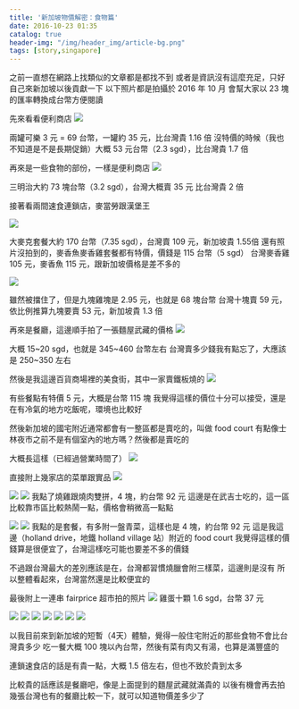 ```yaml
---
title: '新加坡物價解密：食物篇'
date: 2016-10-23 01:35
catalog: true
header-img: "/img/header_img/article-bg.png"
tags: [story,singapore]
---
```

之前一直想在網路上找類似的文章都是都找不到
或者是資訊沒有這麼充足，只好自己來新加坡以後貢獻一下
以下照片都是拍攝於 2016 年 10 月
會幫大家以 23 塊的匯率轉換成台幣方便閱讀

<!-- more -->


先來看看便利商店
![](https://lh3.googleusercontent.com/xnq8LxXiMqfADaisf6dsE_yWkwjRoDAPmqrqohmH4B-mGUeZSDaYkE2DqCaPcPgyNw_9hMr3J9rZjphhgle-4UfQjzzEsfqClzFUTKJWodZzg52smFPE6okSSf_dV71ZvJ3Pgdk0MHwPGZ-sluJtbPTT2F3mmCHU5UEwMsOdfOf_IOvEox7bKfK7bOCLkBA_LiJaUkMhLlGKXBdKIfcNbcaS_z4DI2cJiehfimjFndVHxGPJQ9Xz5sCQXrAx19LTiljowJm1wpSAaWq1Vopo5uo5htbmYXPX66wEn2-mRLTb2lPQ1JEwkLPiX5BrzMw9d1H48L2xesz8k3uT4epLCP3lIr8VlBR32dpxUSnSaPyomtORH_SwwJL8cPIpOag_IoDC6iiIHgot960xeV5f2gVhfRJdMyx5lzEynCfOU2MtPiQmiT2ixcvoJxFJ8SnQXcVwpasZzaIsO_nligg-lA2CeE66v7wEsrxGuMWHGvK_cTAVGSfd1AfGp07t8rq6Gaw0Xq8eR27r5D8Ber5EjztDYhbHs3nlp04sqjGc2ZjQDErrzsxWIppSlvjrIq67m0IHK9Ua_39l7u-oZ3T5n6DUKVoklC209v-kDTYxfr94AvZt=h700-no)

兩罐可樂 3 元 = 69 台幣，一罐約 35 元，比台灣貴 1.16 倍
沒特價的時候（我也不知道是不是長期促銷）大概 53 元台幣（2.3 sgd），比台灣貴 1.7 倍

再來是一些食物的部份，一樣是便利商店
![](https://lh3.googleusercontent.com/rWE8oIADMcIhFrHwUfCreURdRu_suy-3KeudLK32c762VQBklkHeDRY4InMGPUj-shpFniPxKSi6Mp5acCUpnLPSBzeHVVwuM3JRNQT7x7FI0eJrmp9SWWy-Zf-65du91czSIGGShH5VlPSPOCV9uNzGmc3SvCfRncplVnkq9t_OnI5He5pLe86CnFEi29M9S5MNZogs7ALothg3ZLKN0e0EExGKmRVL0aHYLCCVg1PJRZ-N_hiiubJOsD38Z0kcuJGCiR6SuFbPLG3Lt3CSEsL4QBvNc8eocQj_x7BxWjyNI0WDPICAcSf52-SIW3oJ9NN8vvDa7_vFtEtytz_hEaxDAYFlSXMPhe8eDVge3tKn8rc1HGLmz-FMdfSaT9DZLZBmV8gtcG_yVx_CzY597J4AGWA650PbbgnI34ih_SXaBt5x1SJjjQ82khof1SjBOPjN4613p-JhOuqmIo1_Q4rz4W7k99Z860AhR6Ru1TgGQhZ1ToQCgzZTtPdg4VWtLQ82Os63uNN36ee0ibG0d1K-lGpRB36nimgU9cBeFPkW1fjWyVd3SUgvPVoySP1JmExruAT5f4XcY7UdM_A_BjQ9F6CyzNDLHeha0ljxCWbEOsSF=h700-no)

三明治大約 73 塊台幣（3.2 sgd），台灣大概賣 35 元
比台灣貴 2 倍

接著看兩間速食連鎖店，麥當勞跟漢堡王

![](https://lh3.googleusercontent.com/HBkqDyFq_F-eDs61_AWJXDJxbCzMt44qJXhitOsuUwq6fCqyKdVyTn2KoxTkGlUuEfrkv_mgX0Pjrii44Qkj0ixhxWKRIFKXjAZPMFvP1SnphEk09jSFr4ObMvCqUkbX_6wi8iAOwelpa5Y4Ek9A8KU30oZSYSie7slJkL8bPXmPHMFLfS3aKZYvDtGLR24-TY84k8xUCnmKANLAtisczxCn_BqMZFIETkaqUj50AkNoSmb7tvxmJ9bJkwRK4etUFED8g1Snpj010bfk5dmx0yc_bDReFTt6dPkPX615IvJd5Awz_KxyZjYEhpPWo-KDn54BXnX41f-tCs6vN72bQIxXi4QXgEtGGCqE4x3u9lD_WOmVTmNrRo60vItOCnxOdQQD7pfWdJbgQUZTEW5BLr_fP7rxH_4IUQ37Jcb9vlr0WB15UZEWGBxFzOEv0BvCPe56sfw99STHyZLeVpXN0zwGyaQayYgYXbjTR7-_FU4imcXRk0LSofF7XYMdsPBs3Mbg9aqlln7tpameZXoKs9quwbCKVIOkzadPoKaz6EgX_vq0dQcKfY1SYli9djwciNHPJ4qFxCozHNVc3hc3kdM7L-VpW_ZqyBszLXZmmtUApGzX=h700-no)

大麥克套餐大約 170 台幣（7.35 sgd），台灣賣 109 元，新加坡貴 1.55倍
還有照片沒拍到的，麥香魚麥香雞套餐都有特價，價錢是 115 台幣（5 sgd）
台灣麥香雞 105 元，麥香魚 115 元，跟新加坡價格是差不多的

![](https://lh3.googleusercontent.com/ZD_X_O8TpmZfQGJpel91xvvc_foBejZR_xytWZki-ZPPGECU5ZrYn6sCE4aSNACovIIZUkRrPmxSAhS_6BwJg1yREETe-W0ZtFuuFkaJ1OoqXgzmDIQ7M97jXZ2ntSPO4jxc-OCj5SreZuyy8nbXF-XYQQ_hx2xG7b9_VeUFjeyEUV9SkhYJ5Uc9BPpuF-xnQ9xsOBeOmRMqJI2kVVrVZ1hIjM6sEgL7aVnUevm3havtMKGC4Zr48Nf4JqiFQS-qVVtNPFJBcrTid5hBmpfuu3Tgii1uVaSSlaJCwE_yy1acJMAEqrV6VqUYSSKSRrPzPCt3T9-TZyDY19psQJW_32GP-6-GeKF4qlDe8kGsyI6rQfqfHC5rSl1NL07kCtPxlzLSUWE68O8I9VKBz9pOlGzk5rjeLS2_v7fHUbpQyD8ZSzl2hAWhqRzNE8CJp7Xo5uC4ihSmrlxRs2lE3vRVPUpOVDaA1Kxm0-ElD5PSWqN1_64lm_9ULBCDVLlmOrGliYbDAkul8pRr5W_-ItWJUDKSuwJ6ECEw_WmvNI1HJcJvlaHSQTIs1ULWCOegVU7xYabdd4WmxtaYWiOFXXltAz2pfvxHMbmXHLvndx40IqzktAoY=h700-no)

雖然被擋住了，但是九塊雞塊是 2.95 元，也就是 68 塊台幣
台灣十塊賣 59 元，依比例推算九塊要賣 53 元，新加坡貴 1.3 倍

再來是餐廳，這邊順手拍了一張麵屋武藏的價格
![](https://lh3.googleusercontent.com/RIeX32SiOJSybXIqP-5gSs0nCYFzNqjHZG6UwFCy_tztrtmuviBO2-sXQZS1RhZv6P0YCVRrKjmDZa3uwSYHl546WI8sFDCB328UTO3YeanhhNB06hPdwYhy0NrF8rusTBU00PZq86M5XYR2qaPPcLaFFBD7pKXK6HsoSdnapNB40_jmiBKzePkAushMTMKXUK5b-huQ54vCwhilSuElZ-Jt5rRrdhgNoXyb6OWWtozeEt-dbXA7anEE5dmriwKK4tuE3Utn8IaZRRqaU0D6dNZ7aY0c1hYtF2RWClHCwIZegCtZ-l3b8E1h0VVnRDVzLxdhPAhs-twRIXFArpiFEPBKjJRKq_AjZi4KsIAYD1q-kRwKgm065D8ExpCYGBrFeqb4dY5NsrUVnsQvyHMW_vBD480Th4z91grCkZgPYRjYI2RnZ0OkPACyxtrZmXoh0IMVtJX9BnfgnUBqeRyTKsANAX5YxoNAIy1DDI3jDhP9gZXAFbkZypYrwIKAOmytdQvKNPxOgw2pHmxOWOC2-lSyeAlJeN6SYZq1hYGcrU7l1J7KM15bOs5w4ZQQXnSRXpJktc_hc1clF6sEYCC7o1PZ9RzjmNFc5ZDAhZtozovuqItQ=h700-no)

大概 15~20 sgd，也就是 345~460 台幣左右
台灣賣多少錢我有點忘了，大應該是 250~350 左右

然後是我這邊百貨商場裡的美食街，其中一家賣鐵板燒的
![](https://lh3.googleusercontent.com/Pynaqu5q1OrzGMHbk8WWX7LOl-M4kMAxlTKIWleGAv9V7uQnfQXKgtG1c4Jte_1ieM4sesrF4yhQc1wnWox3hMFUuB2skYPFtMCItlvCNWA7mqdnzNQA2e8kyREHeKaRtgWFwOeccAOV6GkIJODs9wBJfP-ftclCNBXevOcKYwU4tCj0I_NVXDfKzIEuY8DEwa2hPK2k1Sto0AnXp-eUYruTojMiVt5j15vNmk7FUGyHJ0q98qyt96QCUC3gkBI_xCLIiXOmTVDV8qBuGhfs01Y2wBsv3SE7z5dTpUy9iWaAw1wFQnEh3FusjlXEKq0tjAfZD9sFEakf5_jKktb6dlmtLJd0Y896WilhA24CF27audQ0O0hq1bhxnGrvtUDbGx4VEpkJlNeEBHHF81wlNYNiuOGUGgYVlujPIeHE5DuSHjR8CzkYVs20E4V5j6qoWH6ZaPvjFHSq753O68kHRVqmcXRLWWhsF4-pbTn24_6urA8cDlJ5IB9znApR43HZrjmebvenmObM-ZN5KU9fJzycCkbpzWgQZhejgUwGIsDaamOgm8gvyVoemAHnJdoiTGEjmhvvjpmXwspkCDfBfgJL7gv8LVwVUiG9A6-AVK4FpkmF=h700-no)

有些餐點有特價 5 元，大概是台幣 115 塊
我覺得這樣的價位十分可以接受，還是在有冷氣的地方吃飯呢，環境也比較好

然後新加坡的國宅附近通常都會有一整區都是賣吃的，叫做 food court
有點像士林夜市之前不是有個室內的地方嗎？然後都是賣吃的

大概長這樣（已經過營業時間了）
![](https://lh3.googleusercontent.com/tPuY7PUHxrAX6XAGJYblezuuqosa8GSDCQftC5NOmyldO6odk9_jkAGVfCk2q4yBGpJWGYxRzsY2tqQ-vRCb7ZBS3bVW_zPFXkBo8TcgM_QSbQbPVJDmu3p_b9XyBqGxRGiQIKnrX4KJQnBx2XOCfZ97kGuZuFNa2BZ3J2hXea-7a58r-rSSDftgFJY6Ju8tlPn5GSQRi_YjIkcqpm89SZSl0WPH5g6l8XPALNxyLyq_oy9geWbMaPqCN4IK5PKi2Af9RKKYhZIuHG7oKUPKK7A-zIURgekhDLD3ZAZHUMgNs4XOKR0bX4hCWBtdn5zUPbRERLzSVgCAmq9c3C8imoU7f2s_Hbks3a30gUB1S3R0pqpaz9lFcUhqZ53zFyhQfrLXGx13rHP6UnG4m9l-NLa-gEU1L71XCZ13D4TmEc9B9DEliJtAmtJqQYLflE7PRLfYQKnYU0ygz79vkAAjER9N3IoON2S_1YxvEitYrqh6mwlaCJdUNLTDU5d2A8QNA22xjb10ZaNSfQzixDGFw1RkPk_aUD9c9EBkexnII_WGDeyCeWgTBQ4-_BlzmdyMbjOGwVWDoCY4KvRW25IjIJWJGsFV6wrz7Zxq5Boxdskx7cQM=h700-no)

直接附上幾家店的菜單跟實品
![](https://lh3.googleusercontent.com/KmgVBB8KgxiUwBVKLX3bjt40yP92RHdauzdWM-Br3jEveBOO_3UamHjwum1xhItSmzXZ6J0BNF5zwTKFO7_HW0Cqy9XkMZz7fyZp5l-vntehQta0gAgppYUmr-1DLwVkKAJNtplq7eN7fe9h2vy7okrUOjPOZstHOj3wCz6XmeUSQ8nR_kbdhJXMjo9R0cr-cYveHft6MfcwnpiZTuvFw9ZP0Kn7NWdWgQzTP1KiihoxdDUwlI_hBwhY9CG-n3_PgwHwVpVxsErr_UcMRBX0Cx_rYxd8qcuilNj68xoXk_YJnjYuhcAEc__4intSxHTCmzFqsZqkLyVVbl7tC6tI2Cj5XKeEYh0548-VW95NMCNepVSd6v5PO1EK13VAK4EA1ek3rLC3WC7vWIvwxzajf7FQpI0KvwgtyhSLfNLWqTwqdohpkP4AxC3wlzDISfA8ez8q7LVdtgOsjJdFL6knCKONlB0ZCchUXsioAZFkkjbaBhum8S5HEO2zIFAOzjbcj3cmRc_aUf_XBzro6emaE5uaJP75E-d5P80L9PmfHHCtc6WN8sfrIjp8gTUyIsdjWWVKi0OYXrdTVr7MbH48H2HJQtr4IHbTml36EsIcBRlAN_2Q=h700-no)


![](https://lh3.googleusercontent.com/aLsX58ylgOYLqCio-m2NVWf4jQt-0jcKxgg6n2UgLSvnBDNMgGz3K0Vyn0PM7lKEmLAsQtMLtHOHbTbd_VgFrNx1KxnLCmQJ5cbZs1QxDzSpZAZPreku0UFPOiUBiCAxo9ErChrHWe9kDl2Bo6gunQutAlDT13qtwp5grMqCRtHkZq8OUknIghFF0Ejq3m0SqjjiBVK_YXsHE_TXzOw4eqDMmTixXxzzHiCBQJvbJ_7CRflaHJku-i4AQc3F8WrK6_5uJ89lWO1bbPsNoECqzZ894nILQG6AMqx5zWtT5pxtDplEATLbM6XZRSq3JrZfEciw-stEhwFPVL5wObiK8gC9oBavjy3GVqV4NLtjxSMqzq1mHbq103QrlhpuWaz3BD9Wy_GibfVr-op09-Kyl37WkVcPVS_tkSO-Z-5anBlh2zUr4jYRNNcE9xDx3RQivllRnJgiYH-YlMtPYrAMtBPkm25DxblJ_NJSTFvwuDidIbo-69ogjQn7MjWeUi7KZh8OnuumBv6dLsJ0qBwTUaqEBqJSv7FCKrISoBByAe2dFtCLQe_hEzYcSNY34jg_HnQWegvDyWpggLlsgdITtwTda3NTJ0F2mEs6POnaKiouN4IK=h700-no)
![](https://lh3.googleusercontent.com/jnIjehssZEcmqT_j9Yy5uFBIBcg6Ek9Tnz9RVrpRkfG_Gh1EZj2VZVlxaflg9yousVYkLv59jjryl-ZWdjED-BZ-9bFua6WrfPZEUV5jk4PRaTl2f14buG7MI6qIYoUeMk0Hcu98p4FHxIL8ykbwqyhYxBeQsl_rziwnv4mOF1lTAo9FBpRW4FtrGYKFvyDJ5izZWKiXm6R6tv38rErb3z3AHnEApKVuv8ZbQT2nkfjBUZJy6ASS9KkSdOLlIgNExWo-zSjqP1D40bTM-Fb2m1foNXxKe4IKrm0JBVkVkqpnqd788Scq0wQAEaCVNVmXQT1fnL6ZpXgrtG49Mm-A4z_t3Wr7ohfYNLhWh9UtWJSFNPEU4mQnCiB2zamFx7DPSM_FHeakAeFV3SY858QukvCkhGf3HnG5IBanTMPpXUMZy2UFTiXlJMgdTpiUUHxH1_wARtlBg2RRVW2vIYRHPTmXCuF8atTDpI6jeHAJQ-jOv0Li-eOhCzpdjyJToEFW29ApmxPtscnsz09oFdMbhYFRC2ygGoIP5hOMcsCrKSQlha95YQsLojbz6OL7HLR-UhvjT82CwXcqthmcVVpDJMUIKGgRqkPx7kH2pDxmFZhNA67Y=h700-no)
我點了燒雞跟燒肉雙拼，4 塊，約台幣 92 元
這邊是在武吉士吃的，這一區比較靠市區比較熱鬧一點，價格會稍微高一點點

![](https://lh3.googleusercontent.com/bx16In6AMktUI63jT4ZifjJxUtYJsZf_Wh6VFfe6kIrKFHOw7r4JNypn-mdxBmE6roF9XmaZXDMNi-RtblhukW_enwzK_lXK63232e3YhHdPannml14SoTIYrs08ZZTod0hfQyzx14uDIAfzWgAB-LCHIMDpXHJr7Ms05hyRADpQ85ODgy_iZ4968gpl-rYsSlI3-WgdCOM1XItZ2JdL1CB3RWv-tPU2m9OTFALCjglcxMa1vN5ZpvZyFbCiqKW3BmgJu5eo9AFlPf14fdwzR-HA8CjtOkul7m5RtEoqiQaK87sLmzsmmFthgbTAtCWqBHsnk9VvOADGg6Jka9OKJ_ZrZV5UGBQS2zBl3RhF7QpDzfKGDW2SL8YFII5oIkk7wfvmJDkv8nhbMChzfTUip-2OGNiL8XY05hKaSJYJDRyPlfWvHFSOVYqtUafTzWH6_yPtJY5HqQPdYoT3Vuk1OMFd02xuRbkmjPrQ108ZGgcqy0XXdXIDeG9vT8IJIjhVO1Fh11qZ7HvlwPPaLksqClArdbjtDBXyslObjN-nY4m10TNfJOFp2J9D0VGKW5tEp-gZcC3ZNi3qn3UQ6v50l-FGV_angU2T_qbfrFqZXWJK9IBe=h700-no)
![](https://lh3.googleusercontent.com/LLa-Q_bJyMuRMeul5rXSMJ8CBVsUXHB-bIDvOoXEd6_UF5QGS9zrBp8XjRrmlquamta_gWdxCugjpk81ZZUehZ_qGzueJFCsW66O0GT2xOSc99z5UE6sM5u8FAuHbnO11ln7HlyAYkoYqknKXiT3Cjk6iz9e7213v2ijwez1j-Lp5Ovcad0mXY840K71oQWiBWo79FzDjH_6ifj-zfEU8lOK1L-HPzwvBDWPM8Y5zJeTaeUHItT1jv4kt-3I_qhCDRMeS-0UhFILFoKgZ3nYmHDqD0Vs3lijue-IBVr-og13nEWLj5u9PoutHIHGhye2EmvLM4DFuJxa06n_r0ZtNH2TmG82EBVlRfboVFg3cMUbSEsTZmRSPdKQ9_pr8Tq5i9CuAbE8m5ntqEYgkwNrzNhRWyYf_i0Ib_ftsa6nq4GTq-8L0btX78iX3RSvJm8-Y3NepGQQxg0F8-HKlD9O2zuTFCGnEyU40TIpVrlUDc8C-EgXVioTFWLHfjMkqUaIzoQVXl-QhG12XljksL8oGSPsiQS2naFfUxRzmpyD8_Es0olYgZIt8PEh_cYVih_QojJEUBtrsjjtCGm39jgaQB4lBjYldhB58JZAwVNe50Va7EBD=h700-no)
我點的是套餐，有多附一盤青菜，這樣也是 4 塊，約台幣 92 元
這是我這邊（holland drive，地鐵 holland village 站）附近的 food court
我覺得這樣的價錢算是很便宜了，台灣這樣吃可能也要差不多的價錢

不過跟台灣最大的差別應該是在，台灣都習慣燒臘會附三樣菜，這邊則是沒有
所以整體看起來，台灣當然還是比較便宜的

最後附上一連串 fairprice 超市拍的照片
![](https://lh3.googleusercontent.com/ZKdE2KY9LrR43Utsb5SR66auocAqjrGy2CfqorZwphY0CecvylYnt0fnJ8S52VlNvzXMaBgao1lINGMlWWMWGXqZEVlHoTQHrmHxy_GDTx8icW20tByPiWY3y89rsAdX5MYmisP-qQO0jv2ARw9XOPRBg7BTPUnbQG7n9ozDHVI4sqKZJLnKga_kncaF8T_fc-qXtg_lZLIOYyeK4wLQ2XnkNr5snDm58kEnbgPZyStA6EDsj7TfxoIpO9D5n2fPTohWt0gtsaLCZiOCE2UYg7X1RrWsN3mQic7KGF1ewojNKKhr7OAlV6y_dKg14dD0ekzZWUGgzRPy01dm2QJOVwme6QYAoxAy0jT4mLwBl6pGaf6u7MtWT3yIt2AG1njf6pVAKvm_CIBRsK-AqGNgaaGQlAzQtVlfNAFUkyRd9Cs5De3HxYzTWtky9TerXb5zPhHcDtGumKWV2eX7uTPp3rg9lfeQc4O9DfULreBUFA-uODnlVw0J-7WHmzLLvsp9zVUjJIKVJE6Hb9As6Uzc_KoDeofzmrQ6xW_QyQIEMAB7wpndbp7qBhiWN6xJBfj_bl82fxFzStpErFEZAWqL7TSckHHp0uGxNDhnws1hybndqlj9=h700-no)
雞蛋十顆 1.6 sgd，台幣 37 元

![](https://lh3.googleusercontent.com/nKXd2ZGuWp4pBoEVRUPto-f56CzBKwPQS38jwmWgFFyOyFMccOdxD3EcDbLi4N15XisaNh-NUtU9T73LJ4uRX2YFVtZfNfpBPfsIGM73LvNULzD4c4P2pBjFqh9aNk5Tkm_pXbqn5WO-jA0eRxUiWNZxofpTvhQRK_qh_lFpSO6zHqBVTRy41z5A7_CJp9sDVbNat6yERxgVPgCb4cwEZotS4AASrMKND0R4DMcdBOobcL29aZU4t_1eGA72vy96P0hhTnkRKgXPEGn-fHz6vGz-w4eujeGmBRrhbHepF97DqtHvbKYWHoeKu8sq_p2AP2eXLb0zW4eWwJY18RquttuC3iNybea34piToNDJdlnD4tia7mBSBCHYF1lM2X_aCn2srnIfYV9t9tEOGYRtTkiEplI8NOfW1KKgNRhNtxSFsFe5z5FLXsUOcK_kS50q_JBk4hWVSs0BByrfxRIaEJEDmGKfL20hrXS9LvEb1SXuGwNQJGEgjB0HYe-wXaiB_twFdTkWYBuO_boUgQuSPfJwTRyGF84C2sWW5zGSb5KlgxfBxQRPjt2557rmWbxA0yUu_eYesSrGWGmReIqznxmPVipKHBWLBoyzUimF52KWvtTu=h700-no)
![](https://lh3.googleusercontent.com/oYKF_kGTD6tBaoFWHAhc13aiHZHs_TjOikxjmNSJeUC5WrwtmDFeTP_kU7sgE_ohaE04R3G0hZgX_r0lkmCNwyxXYV5e7FDvKo_E_KRCNs7NruzQKTRJuhrEcKRn3hqxcStlek0o1MCQNnZk_AJKTjCoDfcSD-5NwCgckdnzXkoa9VKF0ZU5e746jPfT8Tn256QWpJ3TZRrciOxQ5KZZy96g1PD6EPIFPR2G2mYCbDcQ9EudMkj_4hJtcu4p-C_vmRjeezMuzyd9KHnacMAxPsYdMFYQf7Y5bOaLvN_dAg3iwQHTVtqCuyd6w55uI9_0SEvShjAPIvHcbevj-xQ0eD0Y-nGw6Ohf31cDi5Me5WJqmhJNxKpXtYCGvcm_TG0BTXX5quvsWeCUlxLSXmietzuZ3V_Kx7OAVJUcJJDqZSIYMDKDqTCxeplRqhvcOfLLBmQWxxVa-TQGhhaTCz_7SNnWVgoDPDEEFgIdwCqwv6ED05Nu0ZExPKxo5KCx8PymcYKAEOmQgv02UhhYo-DJhrJOn4Lsww2_ahJlKgpKZD12QtZ5FwuiRBDYN0H3jBnfx0TN5p1wV29rtOeR79UMlp2ROhS43Vw2XgAThhz_PaoUER7p=h700-no)
![](https://lh3.googleusercontent.com/UCxa7P2Fni1OjC9Xk1UzivhbpaCRhA0gJ-R1qaifIebHyxsm-5jeiq2koCREcf86x1XtzicvLy8q0lZHOQiclQQNsALhNMthB0aRdF0R8q1t1TdRwkfgDQ_DiriVt2ZfabMKY_q2_sgfJU6OCKOPt-IT3TJ9C8zBZNCmy5ij6hvoculSiL1wiCxDsSXIQ_mQ4eR81sHIU1C5pcNgKD2LaW0oeSSKDiZUNHk5yT5rD0AM7hcmxNDUHnt_uXT2Q6zsg3poZ32NsirZBv_-5xlQzqXOLYTuav241dIWtgdhfWSZQD0wwERWj4HrMImyBKho4SfMVBx3ZMiWCfPHXFTBaNPd2DYVyN_eCKfzOfS3FslCQiCi7HSOyYkv6yuhoR1OYgPia_nF7UxGaocjOn_70oek59UiqLJXo_KIemXjJ1qI88wANOPOeMJwjDf7UzmqlQqdomhgGVrwMlOrc-jPdIUDq5GTxlbvzrden57t0xyfrR6OHd5lJOa2b8FzNQliVRWWLFxiQyJZGGtUzHDJH8RlhRYuJi_3Cj6AP7MLQRBsrlnUtM3K9_If4bgstL-U2ghqCJTim_QN1rqJyQn96cYwir3-oi8_2g4p5E6ZhU1RYgK3=h700-no)
![](https://lh3.googleusercontent.com/QdJFCFRsnSVcfQmoT8hdKB4xI73zUwqTg5y3wSCHjeWSsgtDb1XxZMbasHVJ1o6stMn4ryRa6RcTZDANHqVb40bCec6jNt0WJEzXRbH7Voe-aUNjPRTyrIGbrac6EsYq8383shjhJOTI8bvhcg4mRUJRGMNiGbri_tPwZkYsTFO6gdheZr5Smwujw0A2j2DIHIleXP_UgR0z_4jUiPDbaOxaEKRlFPXzzRstw3vb6JYTvORa5f760LEjcFXQYmFBr9hX6HZ90K9YRckzX0VDjpZobyevigvPFLqZk_xqoo2k_vpBAZVO-3NKDqmYWXC_2qjY4Zq6JHARMwe6Y8FfQF9tXmFMQYMwpeXqrsrH_tZR4lyNkCimUYRUkyATKwMVQVp-rB0voOtA6rMjHqfBb9XvPmjqCJ9ICP0vMBXM9aChhgp-JZZIF9ee8mjRXBkNLIIz1YwI4Xr_4SR1nH_YWjrCGFyu3qEtUAUw6CEr1PWwGoVx6QXvyBAfPeLU7fk08YTEtwyBjYsUhqJV7fEyFAsKKM8ggzrCVctUxUi8iSYzci5EzsrQFLF7VkmbhAFeBPl7xNpZJu3aT9oBlBgyXPaDi7uGp91FzntuhV7_TRnyKxwx=h700-no)
![](https://lh3.googleusercontent.com/zb8y50LaV9-WNrnD2l--xmODGeLn_7hHOREtPHsYjuKkiIuv5m6xjxBSNXNqLnNlRND6_JcVwW0httd1DZZEdXGYpP_oZFv5EB3c2Mrxfxfvl9HyQ0ooOcjyV6SOHVRV91VOxMynaGGpOlfI2hN-vjQsBJJ0zAVJSNjGKCQ_v5mmszY0mcYugElN2Wt7XtGIk6Wgwngk4SuzkP6G3bk7dMf6IYpdO-kb1Z31p-KalE_GWa9S-nwotuhQmDQGcLwbiF343oRw3GENe7H9e23RfhvnC13TEe7gdj7YfT5Rro_kJ2xZ2-6LjnUmjBIo0-N7wljD-9IfzYjMX8-u3jWTVQNdpSdfcZ5Jr0FHjqu1-C0lnfXDs0Vy_KURvj9dc0A7w6oRKNnz_TIgaM5pRV_ld09A61mGtMqhC7Rs5PmGeS-di1H_OGuw6VwmRiUp33xpG4lpDe_xQOzTUWdV6QjVaxYdWoYKMh0NnkEANJUDw6sAOgF8BVz05Mt5sT3cKYWHjwaeYD3AlYohyewGjFLaT5ndz_SFWVRWnmMJsXq2KTnh1zSB88kuGlITLkrYUSi4qVNaAYTrOMgztjq0GjxEm7d0DmAULMSt0ZkEOSKYlMvN7M-w=h700-no)
![](https://lh3.googleusercontent.com/Ood7A7-sJhXlPhiVPNylWv34EInyYzo9xmDAPh_C-XuaTkXXjdhJaQfGSEJBjzYuiNIF7Y1mj2rsFaZEeuGLuZoRY1z6QZRh697EmjweRQHMvnuKYWqDQVt9yUAYofEBJ2sTe7fEs5oFGSLSudJtOs1lx1a1TNDIkFVf5nlXMhkF3i1NPxxR03aJ5wNt10xNC88dnGmJxWoQTief3GhDflk4eu3-OMevERGPkUhin2jzENb_zP8O8MDz3_z35UrWytRSg6w4sG9j8BZG8O_4hMXGyohpeBFfCpHtvMtniZ9rHvx5PL_cdc9cFjdlitvWntYUb4urmUkb6u1hBzaC80SwFZjutcqsSrBGdTpW9iUH8nE03Vqos6tdiwDA_God0nDeLHFZNVDR32OI3F1pEZ1NwHaHY3dJPLE4nEyFNXWjZlDTHA8IAnrAsc0gIuhqTbhPdA_lNFRY1k5kEYMU3dEWZbA_aNyboVLKEn4gN9IhvHOSTSRf6AQP5Cg2E1oqxu6IBPm806FPyh0C8_HQ4Okr--sDKwC6lIzP91nYIpKaErPBKeK35WqanYSpPpyzQ3Fb2N4tvFV_yWLiFqFgFdF20f7rAyGV3V3skVR3oZxxFo4M=h700-no)
![](https://lh3.googleusercontent.com/VIZKuKtjaIAo2IELWaEb2mWEcPFHozBRw5DzdojikcpStyREvw7YumkxzQwhEVGvrc2NGmx30aH4TZLttLAUVMBj1HmsV1K9v-VYNFLJA067hgoTaLaAvGyCS9bPCxnrb3nhCFj5J3D0IZfPdkechSgkPS98mZbZHqmYE0VcGa3SbAyGb52MagdwLtcUUGawEYHWPsam9MQOXh7ijYQzHzAgqk_GDVJDg7bvB5cn2hvAfrQAcP49aM95NHdLIOX7bd1GDGF0oY5PsmxQ5OeiGBikak7Q5kli2mEpuuGFUSoSgF9K7pWfvOPI1QZBl9Nh9vWRPtjKxP8tdXjQfuEw3oHnJnodDWrHwc3x5hEijEcViUGz0dtof6DlcE3cZ0OQgjoZWy_Hac3UsO3Q74NHYP2J9knMWf8lnbbR6L1zPHRw6wkAbeY0NhkbeoMJcR9tSeFHdA7nfl5TrXhEGLGCplDslFqUUMqPcUX9fnLqD18GiKruJr-s2R5xGn0okB6PHRnsYm2qRHT7GgnGft4GSXQURRcEJo4YQURdywSc7HCXqng5l5sYsUvKjpIv8dhn4sPiWZvKu-stA3rMydVoXG0zzAtGeARAHu11bxOdKoUtNoey=h700-no)

以我目前來到新加坡的短暫（4天）體驗，覺得一般住宅附近的那些食物不會比台灣貴多少
吃一餐大概 100 塊以內台幣，然後有菜有肉又有湯，也算是滿豐盛的

連鎖速食店的話是有貴一點，大概 1.5 倍左右，但也不致於貴到太多

比較貴的話應該是餐廳吧，像是上面提到的麵屋武藏就滿貴的
以後有機會再去拍幾張台灣也有的餐廳比較一下，就可以知道物價差多少了

